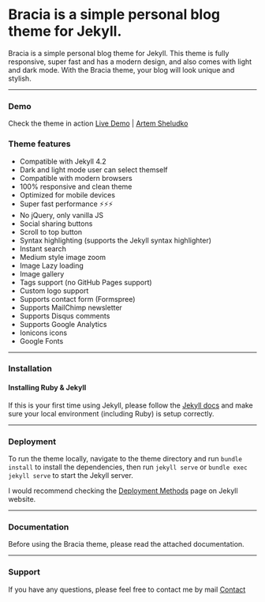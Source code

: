 # Bracia is a simple personal blog theme for Jekyll.

Bracia is a simple personal blog theme for Jekyll. This theme is fully responsive, super fast and has a modern design, and also comes with light and dark mode. With the Bracia theme, your blog will look unique and stylish.

---

### Demo

Check the theme in action [Live Demo](https://bracia.netlify.app/) |
[Artem Sheludko](https://jekyllthemes.io/developers/artem-sheludko)

### Theme features

- Compatible with Jekyll 4.2
- Dark and light mode user can select themself
- Compatible with modern browsers
- 100% responsive and clean theme
- Optimized for mobile devices
- Super fast performance ⚡⚡⚡
- No jQuery, only vanilla JS
- Social sharing buttons
- Scroll to top button
- Syntax highlighting (supports the Jekyll syntax highlighter)
- Instant search
- Medium style image zoom
- Image Lazy loading
- Image gallery
- Tags support (no GitHub Pages support)
- Custom logo support
- Supports contact form (Formspree)
- Supports MailChimp newsletter
- Supports Disqus comments
- Supports Google Analytics
- Ionicons icons
- Google Fonts

---

### Installation

#### Installing Ruby & Jekyll

If this is your first time using Jekyll, please follow the [Jekyll docs](https://jekyllrb.com/docs/installation/) and make sure your local environment (including Ruby) is setup correctly.

---

### Deployment

To run the theme locally, navigate to the theme directory and run `bundle install` to install the dependencies, then run `jekyll serve` or `bundle exec jekyll serve` to start the Jekyll server.

I would recommend checking the [Deployment Methods](https://jekyllrb.com/docs/deployment-methods/) page on Jekyll website.

---

### Documentation

Before using the Bracia theme, please read the attached documentation.

---

### Support

<p>If you have any questions, please feel free to contact me by mail <a href="mailto:artemsheludko@tuta.io">Contact</a><p>

